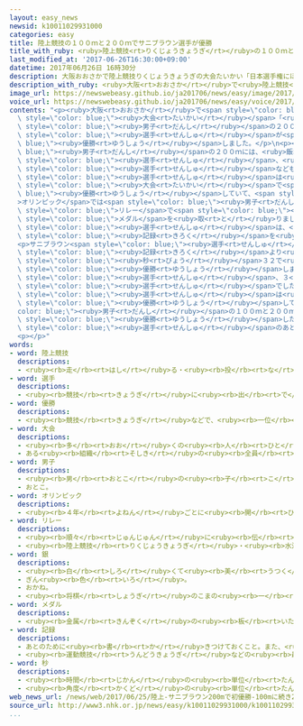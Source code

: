 ```yaml
---
layout: easy_news
newsid: k10011029931000
categories: easy
title: 陸上競技の１００ｍと２００ｍでサニブラウン選手が優勝
title_with_ruby: <ruby>陸上競技<rt>りくじょうきょうぎ</rt></ruby>の１００ｍと２００ｍでサニブラウン<ruby>選手<rt>せんしゅ</rt></ruby>が<ruby>優勝<rt>ゆうしょう</rt></ruby>
last_modified_at: '2017-06-26T16:30:00+09:00'
datetime: 2017年06月26日 16時30分
description: 大阪おおさかで陸上競技りくじょうきょうぎの大会たいかい「日本選手権にほんせんしゅけん」がありました。
description_with_ruby: <ruby>大阪<rt>おおさか</rt></ruby>で<ruby>陸上競技<rt>りくじょうきょうぎ</rt></ruby>の<ruby>大会<rt>たいかい</rt></ruby>「<ruby>日本選手権<rt>にほんせんしゅけん</rt></ruby>」がありました。
image_url: https://newswebeasy.github.io/ja201706/news/easy/image/2017/06/26/k10011029931000.jpg
voice_url: https://newswebeasy.github.io/ja201706/news/easy/voice/2017/06/26/k10011029931000.mp3
contents: "<p><ruby>大阪<rt>おおさか</rt></ruby>で<span style=\"color: blue;\"><ruby>陸上競技<rt>りくじょうきょうぎ</rt></ruby></span>の<span\
  \ style=\"color: blue;\"><ruby>大会<rt>たいかい</rt></ruby></span>「<ruby>日本選手権<rt>にほんせんしゅけん</rt></ruby>」がありました。２５<ruby>日<rt>にち</rt></ruby>、<span\
  \ style=\"color: blue;\"><ruby>男子<rt>だんし</rt></ruby></span>の２００ｍで１８<ruby>歳<rt>さい</rt></ruby>のサニブラウンアブデル・ハキーム<span\
  \ style=\"color: blue;\"><ruby>選手<rt>せんしゅ</rt></ruby></span>が<span style=\"color:\
  \ blue;\"><ruby>優勝<rt>ゆうしょう</rt></ruby></span>しました。</p>\n<p><span style=\"color:\
  \ blue;\"><ruby>男子<rt>だんし</rt></ruby></span>の２００ｍには、<ruby>飯塚翔太<rt>いいづかしょうた</rt></ruby><span\
  \ style=\"color: blue;\"><ruby>選手<rt>せんしゅ</rt></ruby></span>、<ruby>藤光謙司<rt>ふじみつけんじ</rt></ruby><span\
  \ style=\"color: blue;\"><ruby>選手<rt>せんしゅ</rt></ruby></span>なども<ruby>出<rt>で</rt></ruby>ました。<ruby>飯塚<rt>いいづか</rt></ruby><span\
  \ style=\"color: blue;\"><ruby>選手<rt>せんしゅ</rt></ruby></span>は<ruby>去年<rt>きょねん</rt></ruby>、この<span\
  \ style=\"color: blue;\"><ruby>大会<rt>たいかい</rt></ruby></span>で<span style=\"color:\
  \ blue;\"><ruby>優勝<rt>ゆうしょう</rt></ruby></span>していて、<span style=\"color: blue;\"\
  >オリンピック</span>では<span style=\"color: blue;\"><ruby>男子<rt>だんし</rt></ruby></span>の４００ｍ<span\
  \ style=\"color: blue;\">リレー</span>で<span style=\"color: blue;\"><ruby>銀<rt>ぎん</rt></ruby></span><span\
  \ style=\"color: blue;\">メダル</span>を<ruby>取<rt>と</rt></ruby>りました。<ruby>藤光<rt>ふじみつ</rt></ruby><span\
  \ style=\"color: blue;\"><ruby>選手<rt>せんしゅ</rt></ruby></span>は、<ruby>日本<rt>にっぽん</rt></ruby>で<ruby>今<rt>いま</rt></ruby>までで３<ruby>番目<rt>ばんめ</rt></ruby>に<ruby>速<rt>はや</rt></ruby>い<span\
  \ style=\"color: blue;\"><ruby>記録<rt>きろく</rt></ruby></span>を<ruby>持<rt>も</rt></ruby>っています。</p>\n\
  <p>サニブラウン<span style=\"color: blue;\"><ruby>選手<rt>せんしゅ</rt></ruby></span>は<ruby>最初<rt>さいしょ</rt></ruby>から<ruby>前<rt>まえ</rt></ruby>に<ruby>出<rt>で</rt></ruby>て、どんどん<ruby>速<rt>はや</rt></ruby>く<ruby>走<rt>はし</rt></ruby>りました。そして、<ruby>今<rt>いま</rt></ruby>までの<ruby>自分<rt>じぶん</rt></ruby>の<span\
  \ style=\"color: blue;\"><ruby>記録<rt>きろく</rt></ruby></span>より<ruby>速<rt>はや</rt></ruby>い２０<span\
  \ style=\"color: blue;\"><ruby>秒<rt>びょう</rt></ruby></span>３２で<ruby>走<rt>はし</rt></ruby>って、<ruby>初<rt>はじ</rt></ruby>めて<span\
  \ style=\"color: blue;\"><ruby>優勝<rt>ゆうしょう</rt></ruby></span>しました。２<ruby>番<rt>ばん</rt></ruby>は<ruby>藤光<rt>ふじみつ</rt></ruby><span\
  \ style=\"color: blue;\"><ruby>選手<rt>せんしゅ</rt></ruby></span>、３<ruby>番<rt>ばん</rt></ruby>は<ruby>飯塚<rt>いいづか</rt></ruby><span\
  \ style=\"color: blue;\"><ruby>選手<rt>せんしゅ</rt></ruby></span>でした。</p>\n<p>サニブラウン<span\
  \ style=\"color: blue;\"><ruby>選手<rt>せんしゅ</rt></ruby></span>は<ruby>２４日<rt>にじゅうよっか</rt></ruby>の１００ｍでも<span\
  \ style=\"color: blue;\"><ruby>優勝<rt>ゆうしょう</rt></ruby></span>しています。<span style=\"\
  color: blue;\"><ruby>男子<rt>だんし</rt></ruby></span>の１００ｍと２００ｍの<ruby>両方<rt>りょうほう</rt></ruby>で<span\
  \ style=\"color: blue;\"><ruby>優勝<rt>ゆうしょう</rt></ruby></span>したのは、２００３<ruby>年<rt>ねん</rt></ruby>の<ruby>末續慎吾<rt>すえつぐしんご</rt></ruby><span\
  \ style=\"color: blue;\"><ruby>選手<rt>せんしゅ</rt></ruby></span>のあとはいませんでした。</p>\n<p></p>\n\
  <p></p>"
words:
- word: 陸上競技
  descriptions:
  - <ruby><rb>走</rb><rt>はし</rt></ruby>る・<ruby><rb>投</rb><rt>な</rt></ruby>げる・<ruby><rb>跳</rb><rt>と</rt></ruby>ぶなどのスポーツ。トラックとフィールドの<ruby><rb>二種類</rb><rt>にしゅるい</rt></ruby>がある。<ruby><rb>陸上</rb><rt>りくじょう</rt></ruby>。
- word: 選手
  descriptions:
  - <ruby><rb>競技</rb><rt>きょうぎ</rt></ruby>に<ruby><rb>出</rb><rt>で</rt></ruby>るために<ruby><rb>選</rb><rt>えら</rt></ruby>ばれた<ruby><rb>人</rb><rt>ひと</rt></ruby>。
- word: 優勝
  descriptions:
  - <ruby><rb>競技</rb><rt>きょうぎ</rt></ruby>などで、<ruby><rb>一位</rb><rt>いちい</rt></ruby>で<ruby><rb>勝</rb><rt>か</rt></ruby>つこと。
- word: 大会
  descriptions:
  - <ruby><rb>多</rb><rt>おお</rt></ruby>くの<ruby><rb>人</rb><rt>ひと</rt></ruby>が<ruby><rb>集</rb><rt>あつ</rt></ruby>まる<ruby><rb>会</rb><rt>かい</rt></ruby>。
  - ある<ruby><rb>組織</rb><rt>そしき</rt></ruby>の<ruby><rb>全員</rb><rt>ぜんいん</rt></ruby>が<ruby><rb>集</rb><rt>あつ</rt></ruby>まる<ruby><rb>会</rb><rt>かい</rt></ruby>。
- word: 男子
  descriptions:
  - <ruby><rb>男</rb><rt>おとこ</rt></ruby>の<ruby><rb>子</rb><rt>こ</rt></ruby>。
  - おとこ。
- word: オリンピック
  descriptions:
  - <ruby><rb>４年</rb><rt>よねん</rt></ruby>ごとに<ruby><rb>開</rb><rt>ひら</rt></ruby>かれ、<ruby><rb>世界</rb><rt>せかい</rt></ruby>じゅうの<ruby><rb>国々</rb><rt>くにぐに</rt></ruby>から<ruby><rb>選手</rb><rt>せんしゅ</rt></ruby>が<ruby><rb>参加</rb><rt>さんか</rt></ruby>する<ruby><rb>競技大会</rb><rt>きょうぎたいかい</rt></ruby>。<ruby><rb>古代</rb><rt>こだい</rt></ruby>ギリシャのオリンピアで<ruby><rb>開</rb><rt>ひら</rt></ruby>かれた<ruby><rb>古代</rb><rt>こだい</rt></ruby>オリンピックにならって、フランスのクーベルタンの<ruby><rb>力</rb><rt>ちから</rt></ruby>で、１８９６<ruby><rb>年</rb><rt>ねん</rt></ruby>にギリシャのアテネで<ruby><rb>開</rb><rt>ひら</rt></ruby>かれたのが、<ruby><rb>近代</rb><rt>きんだい</rt></ruby>オリンピックの<ruby><rb>始</rb><rt>はじ</rt></ruby>まり。<ruby><rb>五輪</rb><rt>ごりん</rt></ruby>。
- word: リレー
  descriptions:
  - <ruby><rb>順々</rb><rt>じゅんじゅん</rt></ruby>に<ruby><rb>伝</rb><rt>つた</rt></ruby>えわたしていくこと。
  - <ruby><rb>陸上競技</rb><rt>りくじょうきょうぎ</rt></ruby>・<ruby><rb>水泳</rb><rt>すいえい</rt></ruby><ruby><rb>競技</rb><rt>きょうぎ</rt></ruby>で、ひと<ruby><rb>組</rb><rt>く</rt></ruby>みの<ruby><rb>選手</rb><rt>せんしゅ</rt></ruby>が、つぎつぎに<ruby><rb>決</rb><rt>き</rt></ruby>められた<ruby><rb>距離</rb><rt>きょり</rt></ruby>を<ruby><rb>受</rb><rt>う</rt></ruby>けついで、<ruby><rb>速</rb><rt>はや</rt></ruby>さを<ruby><rb>争</rb><rt>あらそ</rt></ruby>うもの。
- word: 銀
  descriptions:
  - <ruby><rb>白</rb><rt>しろ</rt></ruby>くて<ruby><rb>美</rb><rt>うつく</rt></ruby>しいつやを<ruby><rb>持</rb><rt>も</rt></ruby>った<ruby><rb>金属</rb><rt>きんぞく</rt></ruby>。<ruby><rb>熱</rb><rt>ねつ</rt></ruby>や<ruby><rb>電気</rb><rt>でんき</rt></ruby>をよく<ruby><rb>伝</rb><rt>つた</rt></ruby>える。<ruby><rb>金</rb><rt>きん</rt></ruby>より<ruby><rb>軽</rb><rt>かる</rt></ruby>くてかたい。
  - ぎん<ruby><rb>色</rb><rt>いろ</rt></ruby>。
  - おかね。
  - <ruby><rb>将棋</rb><rt>しょうぎ</rt></ruby>のこまの<ruby><rb>一</rb><rt>ひと</rt></ruby>つ。
- word: メダル
  descriptions:
  - <ruby><rb>金属</rb><rt>きんぞく</rt></ruby>の<ruby><rb>板</rb><rt>いた</rt></ruby>に、<ruby><rb>絵</rb><rt>え</rt></ruby>や<ruby><rb>文字</rb><rt>もじ</rt></ruby>などをうきぼりにしたもの。<ruby><rb>記念品</rb><rt>きねんひん</rt></ruby>や<ruby><rb>賞品</rb><rt>しょうひん</rt></ruby>などにする。
- word: 記録
  descriptions:
  - あとのために<ruby><rb>書</rb><rt>か</rt></ruby>きつけておくこと。また、<ruby><rb>書</rb><rt>か</rt></ruby>きつけたもの。
  - <ruby><rb>運動競技</rb><rt>うんどうきょうぎ</rt></ruby>などの<ruby><rb>最高</rb><rt>さいこう</rt></ruby>の<ruby><rb>成績</rb><rt>せいせき</rt></ruby>。レコード。
- word: 秒
  descriptions:
  - <ruby><rb>時間</rb><rt>じかん</rt></ruby>の<ruby><rb>単位</rb><rt>たんい</rt></ruby>。１<ruby><rb>分</rb><rt>ぷん</rt></ruby>の６０<ruby><rb>分</rb><rt>ぶん</rt></ruby>の１。
  - <ruby><rb>角度</rb><rt>かくど</rt></ruby>の<ruby><rb>単位</rb><rt>たんい</rt></ruby>。１<ruby><rb>分</rb><rt>ぷん</rt></ruby>の６０<ruby><rb>分</rb><rt>ぶん</rt></ruby>の１。
web_news_url: /news/web/2017/06/25/陸上-サニブラウン200mで初優勝-100mに続き2冠/
source_url: http://www3.nhk.or.jp/news/easy/k10011029931000/k10011029931000.html
...
```

